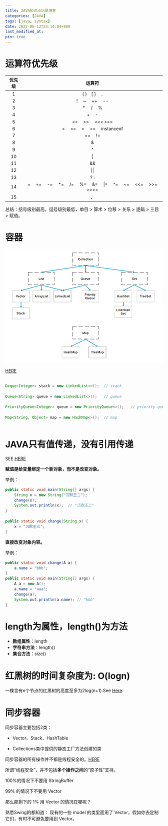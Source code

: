 ```yaml
---
title: JAVA知识点记录博客
categories: [JAVA]
tags: [java, syntax]
date: 2022-06-12T23:14:04+800
last_modified_at: 
pin: true
---
```


# 运算符优先级

优先级 |运算符
:-----:|:------:
1 | ( )　[ ] 　.
2 | ! 　~　 ++　 --
3 | *　 /　 %
4 | +　 -
5 | << 　>>　 <<<  >>>
6 | < 　<=　 > 　>=　 instanceof
7 | == 　!=
8 | &
9 | ^
10 | \|
11 | &&
12 | \|\| 
13 | ? :
14 | = 　+= 　-= 　*=　 /=　 %=　 &=　 \|=　 ^=　 ~= 　<<= 　>>=　 >>>=
15 | ，

总结：括号级别最高，逗号级别最低，单目 > 算术 > 位移 > 关系 > 逻辑 > 三目 > 赋值。



# 容器

![](/images/posts/2022-06-19-22-51-30.png)

[HERE](https://zhuanlan.zhihu.com/p/29421226)

```java

Deque<Integer> stack = new LinkedList<>();  // stack

Queue<String> queue = new LinkedList<>();   // queue

PriorityQueue<Integer> queue = new PriorityQueue<>();   // priority queue

Map<String, Object> map = new HashMap<>();  // map



```


# JAVA只有值传递，没有引用传递

SEE [HERE](http://www.itwanger.com/java/2020/01/03/java-string-reference-pass.html)

**赋值是给变量绑定一个新对象，而不是改变对象。**

举例：

```java
public static void main(String[] args) {
    String x = new String("沉默王二");
    change(x);
    System.out.println(x);  // "沉默王二"
}

public static void change(String x) {
    x = "沉默王三";
}
```

**直接改变对象内容。**

举例：

```java
public static void change(A a) {
    a.name = "bbb";
}
public static void main(String[] args) {
    A a = new A();
    a.name = "aaa";
    change(a);
    System.out.println(a.name); // "bbb"
}
```

# length为属性，length()为方法

- **数组属性**：length
- **字符串方法**：length()
- **集合方法**：size()

# 红黑树的时间复杂度为: O(logn)

一棵含有n个节点的红黑树的高度至多为2log(n+1).See [Here](https://www.cnblogs.com/skywang12345/p/3245399.html).


# 同步容器

同步容器主要包括2类：

- Vector、Stack、HashTable

- Collections类中提供的静态工厂方法创建的类

同步容器的所有操作并不都是线程安全的。[HERE](https://blog.csdn.net/qq1169091731/article/details/83067124)

所谓“线程安全”，并不包括**多个操作之间**的“原子性”支持。

100%的情况下不要用 StringBuffer

99% 的情况下不要用 Vector

那么那剩下的 1% 用 Vector 的情况在哪呢？

熟悉Swing的都知道： 现有的一些 model 的类里面用了 Vector，假如你去定制它们，有时不可避免要用到 Vector。


